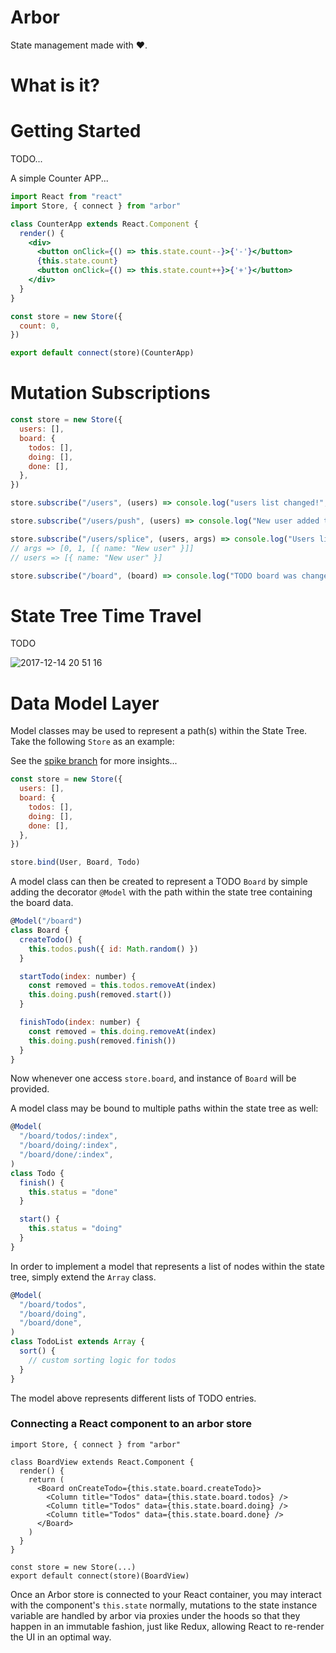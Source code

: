# Arbor

State management made with ❤️.

# What is it?

# Getting Started

TODO...

A simple Counter APP...

```jsx
import React from "react"
import Store, { connect } from "arbor"

class CounterApp extends React.Component {
  render() {
    <div>
      <button onClick={() => this.state.count--}>{'-'}</button>
      {this.state.count}
      <button onClick={() => this.state.count++}>{'+'}</button>
    </div>
  }
}

const store = new Store({
  count: 0,
})

export default connect(store)(CounterApp)
```

# Mutation Subscriptions

```jsx
const store = new Store({
  users: [],
  board: {
    todos: [],
    doing: [],
    done: [],
  },
})

store.subscribe("/users", (users) => console.log("users list changed!", users))

store.subscribe("/users/push", (users) => console.log("New user added to array", user, users))

store.subscribe("/users/splice", (users, args) => console.log("Users list was spliced with", args))
// args => [0, 1, [{ name: "New user" }]]
// users => [{ name: "New user" }]

store.subscribe("/board", (board) => console.log("TODO board was changed!", board))
```

# State Tree Time Travel

TODO

![2017-12-14 20 51 16](https://user-images.githubusercontent.com/508128/34018352-9d031a56-e110-11e7-9e3f-9f30a3c2e8ad.gif)

# Data Model Layer

Model classes may be used to represent a path(s) within the State Tree. Take the following `Store` as an example:

See the [spike branch](https://github.com/drborges/arbor/tree/feature/arbor-model) for more insights...

```jsx
const store = new Store({
  users: [],
  board: {
    todos: [],
    doing: [],
    done: [],
  },
})

store.bind(User, Board, Todo)
```

A model class can then be created to represent a TODO `Board` by simple adding the decorator `@Model` with the path within the state tree containing the board data.

```jsx
@Model("/board")
class Board {
  createTodo() {
    this.todos.push({ id: Math.random() })
  }

  startTodo(index: number) {
    const removed = this.todos.removeAt(index)
    this.doing.push(removed.start())
  }

  finishTodo(index: number) {
    const removed = this.doing.removeAt(index)
    this.doing.push(removed.finish())
  }
}
```

Now whenever one access `store.board`, and instance of `Board` will be provided.

A model class may be bound to multiple paths within the state tree as well:

```jsx
@Model(
  "/board/todos/:index",
  "/board/doing/:index",
  "/board/done/:index",
)
class Todo {
  finish() {
    this.status = "done"
  }

  start() {
    this.status = "doing"
  }
}
```

In order to implement a model that represents a list of nodes within the state tree, simply extend the `Array` class.

```jsx
@Model(
  "/board/todos",
  "/board/doing",
  "/board/done",
)
class TodoList extends Array {
  sort() {
    // custom sorting logic for todos
  }
}
```

The model above represents different lists of TODO entries.

### Connecting a React component to an arbor store

```jsxx
import Store, { connect } from "arbor"

class BoardView extends React.Component {
  render() {
    return (
      <Board onCreateTodo={this.state.board.createTodo}>
        <Column title="Todos" data={this.state.board.todos} />
        <Column title="Todos" data={this.state.board.doing} />
        <Column title="Todos" data={this.state.board.done} />
      </Board>
    )
  }
}

const store = new Store(...)
export default connect(store)(BoardView)
```

Once an Arbor store is connected to your React container, you may interact with
the component's `this.state` normally, mutations to the state instance variable
are handled by arbor via proxies under the hoods so that they happen in an
immutable fashion, just like Redux, allowing React to re-render the UI in an
optimal way.
